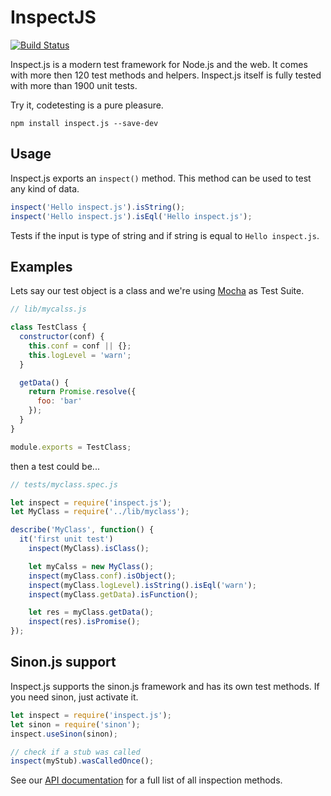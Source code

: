 InspectJS
==========

[![Build Status](https://travis-ci.org/Andifeind/inspect.js.svg?branch=master)](https://travis-ci.org/Andifeind/inspect.js)

Inspect.js is a modern test framework for Node.js and the web.
It comes with more then 120 test methods and helpers.
Inspect.js itself is fully tested with more than 1900 unit tests.  

Try it, codetesting is a pure pleasure.


```shell
npm install inspect.js --save-dev
```

Usage
-----

Inspect.js exports an `inspect()` method. This method can be used to test any kind of data.

```js
inspect('Hello inspect.js').isString();
inspect('Hello inspect.js').isEql('Hello inspect.js');
```

Tests if the input is type of string and if string is equal to `Hello inspect.js`.

Examples
--------

Lets say our test object is a class and we're using [Mocha](https://mochajs.org/) as Test Suite.

```js
// lib/mycalss.js

class TestClass {
  constructor(conf) {
    this.conf = conf || {};
    this.logLevel = 'warn';
  }

  getData() {
    return Promise.resolve({
      foo: 'bar'
    });
  }
}

module.exports = TestClass;
```

then a test could be...

```js
// tests/myclass.spec.js

let inspect = require('inspect.js');
let MyClass = require('../lib/myclass');

describe('MyClass', function() {
  it('first unit test')
    inspect(MyClass).isClass();

    let myCalss = new MyClass();
    inspect(myClass.conf).isObject();
    inspect(myClass.logLevel).isString().isEql('warn');
    inspect(myClass.getData).isFunction();

    let res = myClass.getData();
    inspect(res).isPromise();
});
```

Sinon.js support
----------------

Inspect.js supports the sinon.js framework and has its own test methods.
If you need sinon, just activate it.

```js
let inspect = require('inspect.js');
let sinon = require('sinon');
inspect.useSinon(sinon);

// check if a stub was called
inspect(myStub).wasCalledOnce();
```

See our [API documentation](https://inspectjs.com/docs.html) for a full list of all inspection methods.
